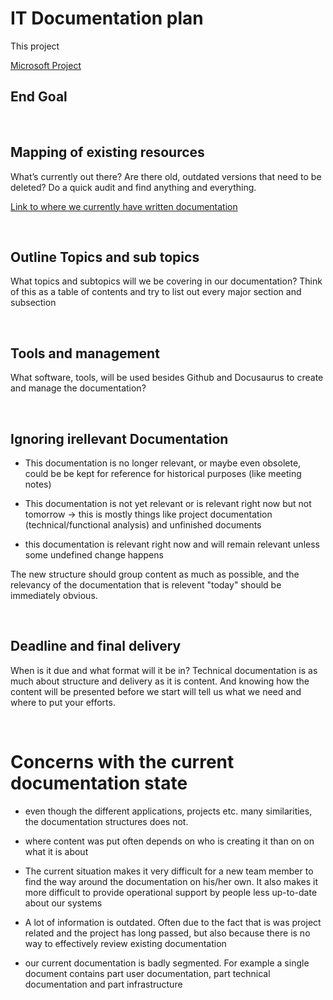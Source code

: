# IT Documentation plan

This project

[Microsoft Project](https://project.microsoft.com/NordicInsuranceSoftware.onmicrosoft.com/en-US#/taskgrid?projectId=779e2f8a-f11a-4c11-a563-01bc6506ff53)

## End Goal

<br/>

## Mapping of existing resources
What’s currently out there?  Are there old, outdated versions that need to be deleted? Do a quick audit and find anything and everything.

[Link to where we currently have written documentation](/Current%20Documentation/readme.md)

<br/>

## Outline Topics and sub topics
What topics and subtopics will we be covering in our documentation? Think of this as a table of contents and try to list out every major section and subsection

<br/>

## Tools and management
What software, tools, will be used besides Github and Docusaurus to create and manage the documentation?

<br/>

## Ignoring irellevant Documentation
- This documentation is no longer relevant, or maybe even obsolete, could be be kept for reference for historical purposes (like meeting notes)

- This documentation is not yet relevant or is relevant right now but not tomorrow -> this is mostly things like project documentation (technical/functional analysis) and unfinished documents

- this documentation is relevant right now and will remain relevant unless some undefined change happens

The new structure should group content as much as possible, and the relevancy of the documentation that is relevent "today" should be immediately obvious.

<br/>

## Deadline and final delivery
When is it due and what format will it be in? Technical documentation is as much about structure and delivery as it is content. And knowing how the content will be presented before we start will tell us what we need and where to put your efforts.

<br/>

# Concerns with the current documentation state
- even though the different applications, projects etc. many similarities, the documentation structures does not.

- where content was put often depends on who is creating it than on on what it is about

- The current situation makes it very difficult for a new team member to find the way around the documentation on his/her own. It also makes it more difficult to provide operational support by people less up-to-date about our systems

- A lot of information is outdated. Often due to the fact that is was project related and the project has long passed, but also because there is no way to effectively review existing documentation

- our current documentation is badly segmented. For example a single document contains part user documentation, part technical documentation and part infrastructure